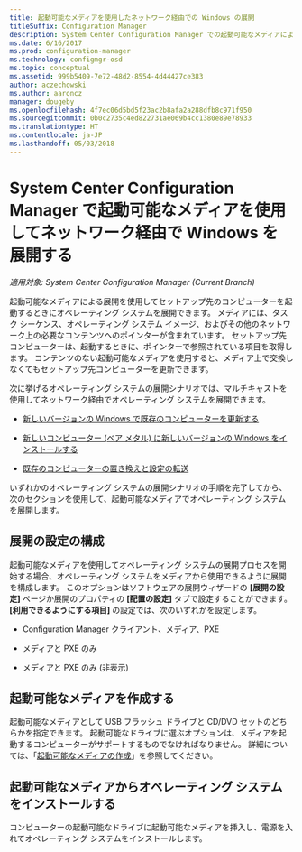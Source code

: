 ```yaml
---
title: 起動可能なメディアを使用したネットワーク経由での Windows の展開
titleSuffix: Configuration Manager
description: System Center Configuration Manager での起動可能なメディアによる展開を使用して、セットアップ先のコンピューターの起動と同時にオペレーティング システムを展開できます。
ms.date: 6/16/2017
ms.prod: configuration-manager
ms.technology: configmgr-osd
ms.topic: conceptual
ms.assetid: 999b5409-7e72-48d2-8554-4d44427ce383
author: aczechowski
ms.author: aaroncz
manager: dougeby
ms.openlocfilehash: 4f7ec06d5bd5f23ac2b8afa2a288dfb8c971f950
ms.sourcegitcommit: 0b0c2735c4ed822731ae069b4cc1380e89e78933
ms.translationtype: HT
ms.contentlocale: ja-JP
ms.lasthandoff: 05/03/2018
---
```

# <a name="use-bootable-media-to-deploy-windows-over-the-network-with-system-center-configuration-manager"></a>System Center Configuration Manager で起動可能なメディアを使用してネットワーク経由で Windows を展開する

*適用対象: System Center Configuration Manager (Current Branch)*

起動可能なメディアによる展開を使用してセットアップ先のコンピューターを起動するときにオペレーティング システムを展開できます。 メディアには、タスク シーケンス、オペレーティング システム イメージ、およびその他のネットワーク上の必要なコンテンツへのポインターが含まれています。 セットアップ先コンピューターは、起動するときに、ポインターで参照されている項目を取得します。 コンテンツのない起動可能なメディアを使用すると、メディア上で交換しなくてもセットアップ先コンピューターを更新できます。

次に挙げるオペレーティング システムの展開シナリオでは、マルチキャストを使用してネットワーク経由でオペレーティング システムを展開できます。

-   [新しいバージョンの Windows で既存のコンピューターを更新する](refresh-an-existing-computer-with-a-new-version-of-windows.md)

-   [新しいコンピューター (ベア メタル) に新しいバージョンの Windows をインストールする](install-new-windows-version-new-computer-bare-metal.md)  

-   [既存のコンピューターの置き換えと設定の転送](replace-an-existing-computer-and-transfer-settings.md)  

いずれかのオペレーティング システムの展開シナリオの手順を完了してから、次のセクションを使用して、起動可能なメディアでオペレーティング システムを展開します。  

## <a name="configure-deployment-settings"></a>展開の設定の構成  
起動可能なメディアを使用してオペレーティング システムの展開プロセスを開始する場合、オペレーティング システムをメディアから使用できるように展開を構成します。 このオプションはソフトウェアの展開ウィザードの **[展開の設定]** ページか展開のプロパティの **[配置の設定]** タブで設定することができます。 **[利用できるようにする項目]** の設定では、次のいずれかを設定します。

-   Configuration Manager クライアント、メディア、PXE

-   メディアと PXE のみ

-   メディアと PXE のみ (非表示)

## <a name="create-the-bootable-media"></a>起動可能なメディアを作成する
起動可能なメディアとして USB フラッシュ ドライブと CD/DVD セットのどちらかを指定できます。 起動可能なドライブに選ぶオプションは、メディアを起動するコンピューターがサポートするものでなければなりません。 詳細については、「[起動可能なメディアの作成](create-bootable-media.md)」を参照してください。  

##  <a name="BKMK_Deploy"></a> 起動可能なメディアからオペレーティング システムをインストールする  
コンピューターの起動可能なドライブに起動可能なメディアを挿入し、電源を入れてオペレーティング システムをインストールします。
